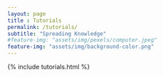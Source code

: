 ```yaml
--- 
layout: page
title : Tutorials 
permalink: /tutorials/
subtitle: "Spreading Knowledge" 
#feature-img: "assets/img/pexels/computer.jpeg"
feature-img: "assets/img/background-color.png"
---
```


{% include tutorials.html %}

